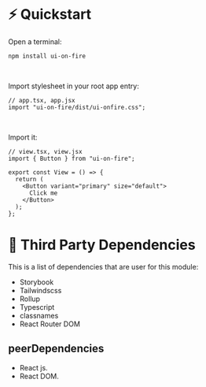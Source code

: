 # ⚡️ Quickstart

Open a terminal:

```
npm install ui-on-fire
```

<br/>

Import stylesheet in your root app entry:

```
// app.tsx, app.jsx
import "ui-on-fire/dist/ui-onfire.css";
```

<br/>

Import it:

```
// view.tsx, view.jsx
import { Button } from "ui-on-fire";

export const View = () => {
  return (
    <Button variant="primary" size="default">
      Click me
    </Button>
  );
};
```

# 🌱 Third Party Dependencies

This is a list of dependencies that are user for this module:

- Storybook
- Tailwindscss
- Rollup
- Typescript
- classnames
- React Router DOM

## peerDependencies

- React js.
- React DOM.
